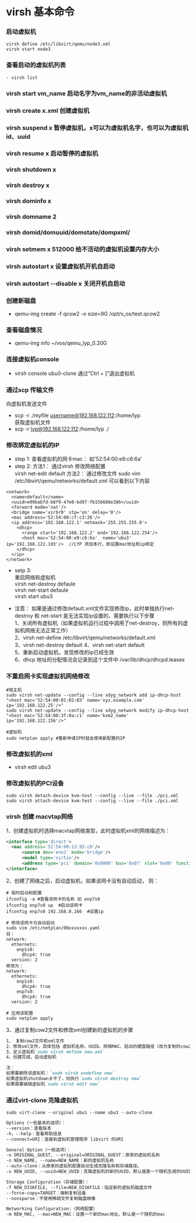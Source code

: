 # virsh 基本命令

### 启动虚拟机  
```shell
virsh define /etc/libvirt/qemu/node3.xml
virsh start node3
```

### 查看启动的虚拟机列表
```shell
- virsh list  
```

### virsh start vm_name   启动名字为vm_name的非活动虚拟机   

### virsh create x.xml		创建虚拟机 

### virsh suspend x 	暂停虚拟机，x可以为虚拟机名字，也可以为虚拟机id、uuid  

### virsh resume x	启动暂停的虚拟机   

### virsh shutdown  x
 
### virsh destroy x 

### virsh dominfo x

### virsh domname 2  

### virsh domid/domuuid/domstate/dompxml/    

### virsh  setmem x 512000 给不活动的虚拟机设置内存大小   

### virsh autostart x  设置虚拟机开机自启动  

### virsh autostart --disable x 关闭开机自启动   

### 创建新磁盘   
- qemu-img create -f qcow2 -o size=9G /opt/v_os/test.qcow2   


### 查看磁盘情况  
- qemu-img info ~/vos/qemu_lyp_0.20G

### 连接虚拟机console
- virsh console ubu0-clone
通过“Ctrl + ]”退出虚拟机

### 通过scp 传输文件
向虚拟机发送文件
- scp -r ./myfile username@192.168.122.112:/home/lyp  
获取虚拟机文件
- scp -r lyp@192.168.122.112:/home/lyp ./



### 修改绑定虚拟机的IP 
- step 1:
查看虚拟机的网卡mac： 如'52:54:00:e9:c6:6a'  
- step 2:
方法1： 通过virsh 修改网络配置  
virsh net-edit default 
方法2： 通过修改文件
sudo vim /etc/libvirt/qemu/networks/default.xml
可以看到以下内容   
```console
<network>
  <name>default</name>
  <uuid>e09babfd-b8f9-47e0-bd97-fb156688e386</uuid>
  <forward mode='nat'/>
  <bridge name='virbr0' stp='on' delay='0'/>
  <mac address='52:54:00:cf:c3:26'/>
  <ip address='192.168.122.1' netmask='255.255.255.0'>
    <dhcp>
      <range start='192.168.122.2' end='192.168.122.254'/>
      <host mac='52:54:00:e9:c6:6a'  name='ubu3' ip='192.168.122.103'/>  //LYP 添加本行，即设置mac地址和ip绑定
    </dhcp>
  </ip>
</network>
```  
- setp 3:  
重启网络和虚拟机  
virsh net-destroy defaule  
virsh net-start defaule  
virsh start ubu3    

- 注意：
如果是通过修改default.xml文件实现修改ip，此时单独执行net-destroy 和 net-start 是无法实现ip设置的，需要执行以下步骤  
1、关闭所有虚拟机（如果虚拟机运行过程中调用了net-destroy，则所有的虚拟机网络无法正常工作）   
2、virsh net-define /etc/libvirt/qemu/networks/default.xml  
3、virsh net-destroy default
4、virsh net-start default  
5、重新启动虚拟机，发现修改的ip已经生效   
6、dhcp 地址的分配情况会记录到这个文件中 /var/lib/dhcp/dhcpd.leases


### 不重启网卡实现虚拟机网络修改
```shell
#宿主机
sudo virsh net-update --config --live xdyg_network add ip-dhcp-host   "<host mac='52:54:00:01:02:03' name='xyz.example.com' ip='192.168.122.25'/>"
sudo virsh net-update --config --live xdyg_network modify ip-dhcp-host   "<host mac='52:54:00:3f:0a:c1' name='kvm2_name' ip='192.168.122.156'/>"

#虚拟机
sudo netplan apply #重新申请IP时就会使用新配置的IP
```

### 修改虚拟机的xml  
- virsh edit ubu3


### 修改虚拟机的PCI设备
```shell
sudo virsh detach-device kvm-test --config --live --file ./pci.xml
sudo virsh attach-device kvm-test --config --live --file ./pci.xml
```



### virsh 创建 macvtap网络   
1、创建虚拟机时选择macvtap网络类型，此时虚拟机xml的网络描述为：  
```xml
<interface type='direct'>
  <mac address='52:54:00:13:95:c0'/>
      <source dev='eno2' mode='bridge'/>
      <model type='virtio'/>
      <address type='pci' domain='0x0000' bus='0x07' slot='0x00' function='0x0'/>
</interface>
```  

2、创建了网络之后，启动虚拟机，如果该网卡没有自动启动， 则：  
```shell
# 临时启动和配置
ifconfig -a #查看该网卡的名称 如 enp7s0 
ifconfig enp7s0 up  #启动该网卡   
ifconfig enp7s0 192.168.0.166  #设置ip  

# 修改该网卡为自动启动
sudo vim /etc/netplan/00xxxxxxx.yaml  
将：
network:
  ethernets:
    enp1s0:
      dhcp4: true
  version: 2
修改为：
network:
  ethernets:
    enp1s0:
      dhcp4: true
    enp7s0:
      dhcp4: true
  version: 2

# 应用该配置  
sudo netplan apply

```


3、通过复制cow2文件和修改xml创建新的虚拟机的步骤   
```md
1、 复制cow2文件和xml文件
2、修改xml文件，具体包括 虚拟机名称、UUID、网络MAC、启动的硬盘路径（改为复制的cow2文件）  
3、定义虚拟机`sudo virsh define new.xml`
4、创建完成，启动虚拟机

注：
如果要删除该虚拟机：`sudo virsh undefine new`
如果虚拟机shutdown关不了，则执行`sudo virsh destroy new`
如果需要编辑虚拟机`sudo virsh edit new`


```



### 通过virt-clone 克隆虚拟机  
`sudo virt-clone --original ubu1 --name ubu3 --auto-clone`

```txt
Options（一些基本的选项）：
--version：查看版本
-h，--help：查看帮助信息
--connect=URI：连接到虚拟机管理程序 libvirt 的URI

General Option（一般选项）：
-o ORIGINAL_GUEST, --original=ORIGINAL_GUEST：原来的虚拟机名称
-n NEW_NAME, --name=NEW_NAME：新的虚拟机名称
--auto-clone：从原来的虚拟机配置自动生成克隆名称和存储路径。
-u NEW_UUID, --uuid=NEW_UUID：克隆虚拟机的新的UUID，默认值是一个随机生成的UUID

Storage Configuration（存储配置）：
-f NEW_DISKFILE, --file=NEW_DISKFILE：指定新的虚拟机磁盘文件
--force-copy=TARGET：强制复制设备
--nonsparse：不使用稀疏文件复制磁盘映像

Networking Configuration:（网络配置）
-m NEW_MAC, --mac=NEW_MAC：设置一个新的mac地址，默认是一个随机的mac
```